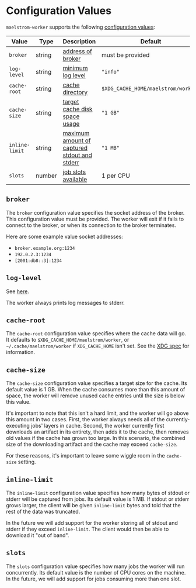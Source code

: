 # Configuration Values

`maelstrom-worker` supports the following [configuration values](../config.md):

Value                                                    | Type    | Description                                                   | Default
---------------------------------------------------------|---------|---------------------------------------------------------------|-----------------
`broker`                                                 | string  | [address of broker](#broker)                                  | must be provided
<span style="white-space: nowrap;">`log-level`</span>    | string  | [minimum log level](#log-level)                               | `"info"`
<span style="white-space: nowrap;">`cache-root`</span>   | string  | [cache directory](#cache-root)                                | `$XDG_CACHE_HOME/maelstrom/worker/`
<span style="white-space: nowrap;">`cache-size`</span>   | string  | [target cache disk space usage](#cache-size)                  | `"1 GB"`
<span style="white-space: nowrap;">`inline-limit`</span> | string  | [maximum amount of captured stdout and stderr](#inline-limit) | `"1 MB"`
`slots`                                                  | number  | [job slots available](#slots)                                 | 1 per CPU

## `broker`

The `broker` configuration value specifies the socket address of the broker.
This configuration value must be provided. The worker will exit if it fails to
connect to the broker, or when its connection to the broker terminates.

Here are some example value socket addresses:
  - `broker.example.org:1234`
  - `192.0.2.3:1234`
  - `[2001:db8::3]:1234`

## `log-level`

See [here](../common-config.md#log-level).

The worker always prints log messages to stderr.

## `cache-root`

The <span style="white-space: nowrap;">`cache-root`</span> configuration value
specifies where the cache data will go. It defaults to
`$XDG_CACHE_HOME/maelstrom/worker`, or `~/.cache/maelstrom/worker` if
`XDG_CACHE_HOME` isn't set. See the [XDG
spec](https://specifications.freedesktop.org/basedir-spec/basedir-spec-latest.html)
for information.

## `cache-size`

The <span style="white-space: nowrap;">`cache-size`</span> configuration value
specifies a target size for the cache. Its default value is 1&nbsp;GB. When the
cache consumes more than this amount of space, the worker will remove unused
cache entries until the size is below this value.

It's important to note that this isn't a hard limit, and the worker will go
above this amount in two cases. First, the worker always needs all of the
currently-executing jobs' layers in cache. Second, the worker currently first
downloads an artifact in its entirety, then adds it to the cache, then removes
old values if the cache has grown too large. In this scenario, the combined
size of the downloading artifact and the cache may exceed <span
style="white-space: nowrap;">`cache-size`</span>.

For these reasons, it's important to leave some wiggle room in the <span
style="white-space: nowrap;">`cache-size`</span> setting.

## `inline-limit`

The <span style="white-space: nowrap;">`inline-limit`</span> configuration
value specifies how many bytes of stdout or stderr will be captured from jobs.
Its default value is 1&nbsp;MB. If stdout or stderr grows larger, the client
will be given <span style="white-space: nowrap;">`inline-limit`</span> bytes
and told that the rest of the data was truncated.

In the future we will add support for the worker storing all of stdout and
stderr if they exceed <span style="white-space: nowrap;">`inline-limit`</span>.
The client would then be able to download it "out of band".

## `slots`

The `slots` configuration value specifies how many jobs the worker will run
concurrently. Its default value is the number of CPU cores on the machine. In
the future, we will add support for jobs consuming more than one slot.
